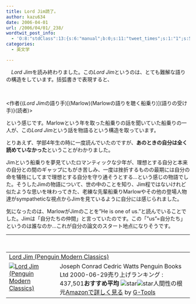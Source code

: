 ```yaml
---
title: Lord Jim読了。
author: kazu634
date: 2006-04-01
url: /2006/04/01/_238/
wordtwit_post_info:
  - 'O:8:"stdClass":13:{s:6:"manual";b:0;s:11:"tweet_times";s:1:"1";s:5:"delay";s:1:"0";s:7:"enabled";s:1:"1";s:10:"separation";i:60;s:7:"version";s:3:"3.7";s:14:"tweet_template";b:0;s:6:"status";i:2;s:6:"result";a:0:{}s:13:"tweet_counter";i:2;s:13:"tweet_log_ids";a:1:{i:0;i:2307;}s:9:"hash_tags";a:0:{}s:8:"accounts";a:1:{i:0;s:7:"kazu634";}}'
categories:
  - 英文学

---
```

<div class="section">
<p>
    　<i>Lord Jim</i>を読み終わりました。この<i>Lord Jim</i>というのは、とても難解な語りの構造をしています。括弧書きで表現すると、
</p>
  
<p>
    &nbsp;
</p>
  
<p>
<作者{(<i>Lord Jim</i>の語り手)[(Marlow)(Marlowの語りを聴く船乗り)](語りの受け手)}(読者)>
</p>
  
<p>
    という感じです。Marlowという年を取った船乗りの話を聞いていた船乗りの一人が、この<i>Lord Jim</i>という話を物語るという構造を取っています。
</p>
  
<p>
    とりあえず、学部4年生の時に一度読んでいたのですが、<b>あのときの自分は全く読めていなかった</b>ということがわかりました。
</p>
  
<p>
    Jimという船乗りを夢見ていたロマンティックな少年が、理想とする自分と本来の自分との間のギャップにもがき苦しみ、一度は挫折するものの最期には自分の命を犠牲にしてまで理想とする自分を守り通そうとする…という感じの物語でした。そうしたJimの物語について、世の中のことを知り、Jim程ではないけれど似たような思いを味わってきた、老練な先輩船乗りMarlowやその他の登場人物達がsympatheticな視点からJimを見ているように自分には感じられました。
</p>
  
<p>
    気になったのは、MarlowがJimのことを&#8221;He is one of us.&#8221;と読んでいることでした。Jimは「自分たちの仲間」と言っていたのです。この「&#8221;us&#8221;=自分たち」というのは誰なのか…これが自分の論文のスタート地点になりそうです。
</p>
  
<hr />
  
<p>
    &nbsp;
</p>
  
<table border="0" cellpadding="5">
<tr>
<td colspan="2">
<a href="https://www.amazon.co.jp/exec/obidos/ASIN/0141183543/goodpic-22/ref=nosim/" onclick="__gaTracker('send', 'event', 'outbound-article', 'https://www.amazon.co.jp/exec/obidos/ASIN/0141183543/goodpic-22/ref=nosim/', 'Lord Jim (Penguin Modern Classics)');" target="_blank">Lord Jim (Penguin Modern Classics)</a>
</td>
</tr>
    
<tr>
<td valign="top">
<a href="https://www.amazon.co.jp/exec/obidos/ASIN/0141183543/goodpic-22/ref=nosim/" onclick="__gaTracker('send', 'event', 'outbound-article', 'https://www.amazon.co.jp/exec/obidos/ASIN/0141183543/goodpic-22/ref=nosim/', '');" target="_blank"><img src="http://ec1.images-amazon.com/images/P/0141183543.09._SCMZZZZZZZ_.jpg" alt="Lord Jim (Penguin Modern Classics)" border="0" /></a>
</td>
      
<td valign="top">
        Joseph Conrad Cedric Watts Penguin Books Ltd 2000-06-29売り上げランキング : 437,501<strong>おすすめ平均 </strong><img src="http://g-images.amazon.com/images/G/01/detail/stars-4-0.gif" alt="star" /><img src="http://g-images.amazon.com/images/G/01/detail/stars-4-0.gif" alt="star" />人間性の根元<a href="https://www.amazon.co.jp/exec/obidos/ASIN/0141183543/goodpic-22/ref=nosim/" onclick="__gaTracker('send', 'event', 'outbound-article', 'https://www.amazon.co.jp/exec/obidos/ASIN/0141183543/goodpic-22/ref=nosim/', 'Amazonで詳しく見る');" target="_blank">Amazonで詳しく見る</a> by <a href="http://www.goodpic.com/mt/aws/index.html" onclick="__gaTracker('send', 'event', 'outbound-article', 'http://www.goodpic.com/mt/aws/index.html', 'G-Tools');">G-Tools</a>
</td>
</tr>
</table>
</div>
